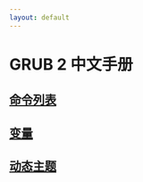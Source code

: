 ```yaml
---
layout: default
---
```


# GRUB 2 中文手册

## [命令列表](./grub2_cmd_zh.html)
## [变量](./grub2_var_zh.html)
## [动态主题](./grub2_gfx_zh.html)
